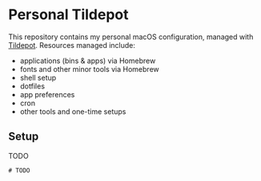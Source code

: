 # Personal Tildepot

This repository contains my personal macOS configuration, managed with [Tildepot](https://github.com/echocrow/tildepot). Resources managed include:

- applications (bins & apps) via Homebrew
- fonts and other minor tools via Homebrew
- shell setup
- dotfiles
- app preferences
- cron
- other tools and one-time setups

## Setup

TODO

```shell
# TODO
```

